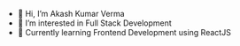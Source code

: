 - 👋 Hi, I’m Akash Kumar Verma
- 👀 I’m interested in Full Stack Development
- 🌱 Currently learning Frontend Development using ReactJS

<!---
akverma2496/akverma2496 is a ✨ special ✨ repository because its `README.md` (this file) appears on your GitHub profile.
You can click the Preview link to take a look at your changes.
--->
